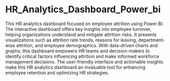 # HR_Analytics_Dashboard_Power_bi
This HR analytics dashboard focused on employee attrition using Power BI. The interactive dashboard offers key insights into employee turnover, helping organizations understand and mitigate attrition risks. It presents visualizations such as attrition rate trends, reasons for leaving, department-wise attrition, and employee demographics. With data-driven charts and graphs, this dashboard empowers HR teams and decision-makers to identify critical factors influencing attrition and make informed workforce management decisions. The user-friendly interface and actionable insights make this HR analytics dashboard an invaluable tool for enhancing employee retention and optimizing HR strategies.
